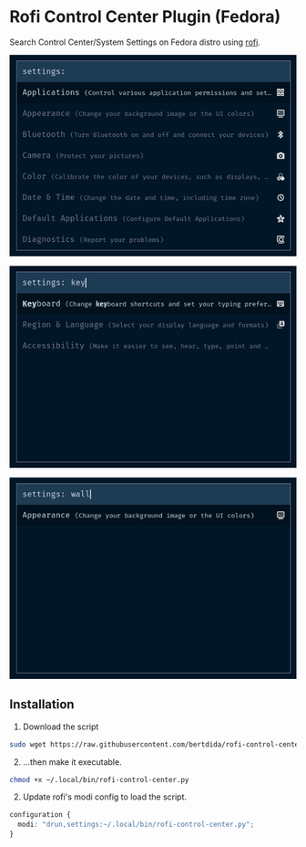 # Rofi Control Center Plugin (Fedora)

Search Control Center/System Settings on Fedora distro using [rofi](https://github.com/davatorium/rofi).

![rofi control center screenshot 1](https://raw.githubusercontent.com/bertdida/rofi-control-center/main/screenshots/01.png)

![rofi control center screenshot 2](https://raw.githubusercontent.com/bertdida/rofi-control-center/main/screenshots/02.png)

![rofi control center screenshot 3](https://raw.githubusercontent.com/bertdida/rofi-control-center/main/screenshots/03.png)

## Installation

1. Download the script

```bash
sudo wget https://raw.githubusercontent.com/bertdida/rofi-control-center/main/rofi-control-center.py -P ~/.local/bin/
```

2. ...then make it executable.

```bash
chmod +x ~/.local/bin/rofi-control-center.py
```

2. Update rofi's modi config to load the script.

```css
configuration {
  modi: "drun,settings:~/.local/bin/rofi-control-center.py";
}
```
